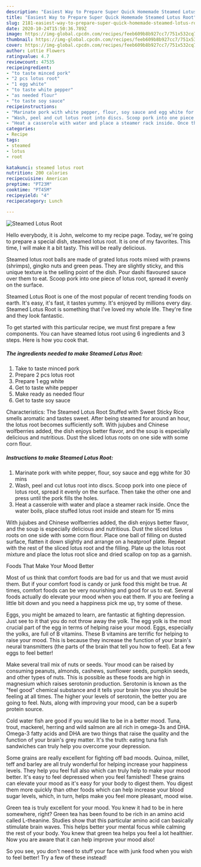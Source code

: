```yaml
---
description: "Easiest Way to Prepare Super Quick Homemade Steamed Lotus Root"
title: "Easiest Way to Prepare Super Quick Homemade Steamed Lotus Root"
slug: 2181-easiest-way-to-prepare-super-quick-homemade-steamed-lotus-root
date: 2020-10-24T15:50:36.789Z
image: https://img-global.cpcdn.com/recipes/feeb609b8b927cc7/751x532cq70/steamed-lotus-root-recipe-main-photo.jpg
thumbnail: https://img-global.cpcdn.com/recipes/feeb609b8b927cc7/751x532cq70/steamed-lotus-root-recipe-main-photo.jpg
cover: https://img-global.cpcdn.com/recipes/feeb609b8b927cc7/751x532cq70/steamed-lotus-root-recipe-main-photo.jpg
author: Lottie Flowers
ratingvalue: 4.7
reviewcount: 47535
recipeingredient:
- "to taste minced pork"
- "2 pcs lotus root"
- "1 egg white"
- "to taste white pepper"
- "as needed flour"
- "to taste soy sauce"
recipeinstructions:
- "Marinate pork with white pepper, flour, soy sauce and egg white for 30 mins"
- "Wash, peel and cut lotus root into discs. Scoop pork into one piece of lotus root, spread it evenly on the surface. Then take the other one and press until the pork fills the holes."
- "Heat a casserole with water and place a steamer rack inside. Once the water boils, place stuffed lotus root inside and steam for 15 mins"
categories:
- Recipe
tags:
- steamed
- lotus
- root

katakunci: steamed lotus root 
nutrition: 200 calories
recipecuisine: American
preptime: "PT23M"
cooktime: "PT45M"
recipeyield: "4"
recipecategory: Lunch

---
```



![Steamed Lotus Root](https://img-global.cpcdn.com/recipes/feeb609b8b927cc7/751x532cq70/steamed-lotus-root-recipe-main-photo.jpg)

Hello everybody, it is John, welcome to my recipe page. Today, we're going to prepare a special dish, steamed lotus root. It is one of my favorites. This time, I will make it a bit tasty. This will be really delicious.

Steamed lotus root balls are made of grated lotus roots mixed with prawns (shrimps), gingko nuts and green peas. They are slightly sticky, and this unique texture is the selling point of the dish. Pour dashi flavoured sauce over them to eat. Scoop pork into one piece of lotus root, spread it evenly on the surface.

Steamed Lotus Root is one of the most popular of recent trending foods on earth. It's easy, it's fast, it tastes yummy. It's enjoyed by millions every day. Steamed Lotus Root is something that I've loved my whole life. They're fine and they look fantastic.


To get started with this particular recipe, we must first prepare a few components. You can have steamed lotus root using 6 ingredients and 3 steps. Here is how you cook that.

<!--inarticleads1-->

##### The ingredients needed to make Steamed Lotus Root:

1. Take to taste minced pork
1. Prepare 2 pcs lotus root
1. Prepare 1 egg white
1. Get to taste white pepper
1. Make ready as needed flour
1. Get to taste soy sauce


Characteristics: The Steamed Lotus Root Stuffed with Sweet Sticky Rice smells aromatic and tastes sweet. After being steamed for around an hour, the lotus root becomes sufficiently soft. With jujubes and Chinese wolfberries added, the dish enjoys better flavor, and the soup is especially delicious and nutritious. Dust the sliced lotus roots on one side with some corn flour. 

<!--inarticleads2-->

##### Instructions to make Steamed Lotus Root:

1. Marinate pork with white pepper, flour, soy sauce and egg white for 30 mins
1. Wash, peel and cut lotus root into discs. Scoop pork into one piece of lotus root, spread it evenly on the surface. Then take the other one and press until the pork fills the holes.
1. Heat a casserole with water and place a steamer rack inside. Once the water boils, place stuffed lotus root inside and steam for 15 mins


With jujubes and Chinese wolfberries added, the dish enjoys better flavor, and the soup is especially delicious and nutritious. Dust the sliced lotus roots on one side with some corn flour. Place one ball of filling on dusted surface, flatten it down slightly and arrange on a heatproof plate. Repeat with the rest of the sliced lotus root and the filling. Plate up the lotus root mixture and place the lotus root slice and dried scallop on top as a garnish. 

Foods That Make Your Mood Better


Most of us think that comfort foods are bad for us and that we must avoid them. But if your comfort food is candy or junk food this might be true. At times, comfort foods can be very nourishing and good for us to eat. Several foods actually do elevate your mood when you eat them. If you are feeling a little bit down and you need a happiness pick me up, try some of these.

Eggs, you might be amazed to learn, are fantastic at fighting depression. Just see to it that you do not throw away the yolk. The egg yolk is the most crucial part of the egg in terms of helping raise your mood. Eggs, especially the yolks, are full of B vitamins. These B vitamins are terrific for helping to raise your mood. This is because they increase the function of your brain's neural transmitters (the parts of the brain that tell you how to feel). Eat a few eggs to feel better!

Make several trail mix of nuts or seeds. Your mood can be raised by consuming peanuts, almonds, cashews, sunflower seeds, pumpkin seeds, and other types of nuts. This is possible as these foods are high in magnesium which raises serotonin production. Serotonin is known as the "feel good" chemical substance and it tells your brain how you should be feeling at all times. The higher your levels of serotonin, the better you are going to feel. Nuts, along with improving your mood, can be a superb protein source.

Cold water fish are good if you would like to be in a better mood. Tuna, trout, mackerel, herring and wild salmon are all rich in omega-3s and DHA. Omega-3 fatty acids and DHA are two things that raise the quality and the function of your brain's grey matter. It's the truth: eating tuna fish sandwiches can truly help you overcome your depression. 

Some grains are really excellent for fighting off bad moods. Quinoa, millet, teff and barley are all truly wonderful for helping increase your happiness levels. They help you feel full also which can truly help to make your mood better. It's easy to feel depressed when you feel famished! These grains can elevate your mood as it's easy for your body to digest them. You digest them more quickly than other foods which can help increase your blood sugar levels, which, in turn, helps make you feel more pleasant, mood wise.

Green tea is truly excellent for your mood. You knew it had to be in here somewhere, right? Green tea has been found to be rich in an amino acid called L-theanine. Studies show that this particular amino acid can basically stimulate brain waves. This helps better your mental focus while calming the rest of your body. You knew that green tea helps you feel a lot healthier. Now you are aware that it can help improve your mood also!

So you see, you don't need to stuff your face with junk food when you wish to feel better! Try a few of these instead!

